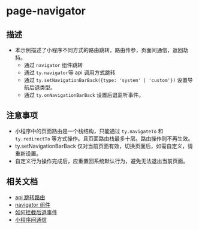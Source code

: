 # page-navigator

## 描述

- 本示例描述了小程序不同方式的路由跳转，路由传参，页面间通信，返回劫持。
  - 通过 `navigator` 组件跳转
  - 通过 `ty.navigator`等 api 调用方式跳转
  - 通过 `ty.setNavigationBarBack({type: 'system' | 'custom'})` 设置导航后退类型。
  - 通过 `ty.onNavigationBarBack` 设置后退监听事件。

## 注意事项

- 小程序中的页面路由是一个栈结构，只能通过 `ty.navigateTo` 和 `ty.redirectTo` 等方式操作。且页面路由栈最多十层。路由操作则不再生效。
- ty.setNavigationBarBack 仅对当前页面有效，切换页面后，如需自定义，请重新设置。
- 自定义行为操作完成后，应重置回系统默认行为，避免无法退出当前页面。

## 相关文档

- [api 跳转路由](https://developer.tuya.com/cn/miniapp/develop/miniapp/framework/page/router#%E8%B7%AF%E7%94%B1%E6%96%B9%E5%BC%8F)
- [navigator 组件](https://developer.tuya.com/cn/miniapp/develop/miniapp/component/navigation/navigator#navigator)
- [如何拦截后退事件](https://www.tuyaos.com/viewtopic.php?t=171)
- [小程序间通信](https://developer.tuya.com/cn/miniapp/develop/miniapp/framework/event/app)
